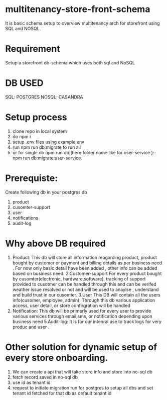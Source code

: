 # multitenancy-store-front-schema

It is basic schema setup to overview multitenancy arch for storefront using SQL and NOSQL.

# Requirement

Setup a storefront db-schema which uses both sql and NoSQL
# DB USED
SQL: POSTGRES
NOSQL: CASANDRA

# Setup process
1. clone repo in local system
2. do npm i 
3. setup .env files using example env
4. run npm run db:migrate to run all
5. or for single db npm run db:(here folder name like for user-service ):- npm run db:migrate:user-service.

# Prerequiste:
Create  following db in your postgres db
1. product
2. cusomter-support
3. user
4. notifications
5. audit-log

# Why above DB required
1. Product:
This db will store all information reagarding product, product bought by customer or payment  and billing details as per business need . For now only basic detail have been added , other info can be added based on business need.
2.Customer-support
For every product bought by cusomter(electronic, hardware,software), tracking of support provided to cusotmer can be handled through this and can be verifed weather issue resolved or not and will be used to anaylse , understand and build trust in our cusomter.
3.User
This DB will contain all the users info(cusomer, employee, admin). Through this db various application access, user detail, or store confirgration will be handled
4. Notification:
This db will be primerly used for every user to provide various services through email,sms, or notification depending upon business need
5.Audit-log: 
It is for our intenral use to track logs for very produc and user .
# Other solution for dynamic setup of every store onboarding.
1. We can create a api that will take store info  and store into no-sql db
2. fetch record saved in no-sql db
3. use id as tenant id 
4. request to initiate migration run for postgres to setup all dbs
and set tenant id fetched for that db as default tenant id
